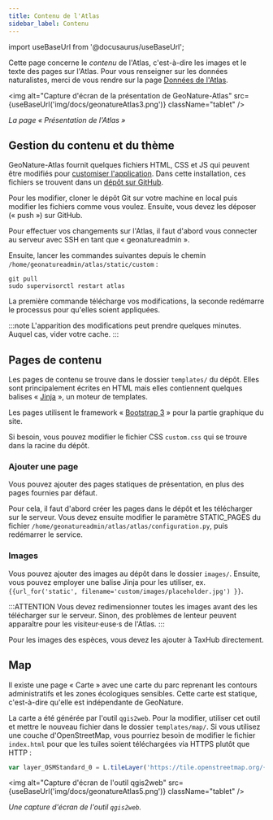 ```yaml
---
title: Contenu de l'Atlas
sidebar_label: Contenu
---
```

import useBaseUrl from '@docusaurus/useBaseUrl';

Cette page concerne le *contenu* de l'Atlas, c'est-à-dire les images et le texte des pages sur l'Atlas. Pour vous renseigner sur les données naturalistes, merci de vous rendre sur la page [Données de l'Atlas](atlasDonnees.md).

<img alt="Capture d'écran de la présentation de GeoNature-Atlas" src={useBaseUrl('img/docs/geonatureAtlas3.png')} className="tablet" />

*La page « Présentation de l'Atlas »*

## Gestion du contenu et du thème

GeoNature-Atlas fournit quelques fichiers HTML, CSS et JS qui peuvent être modifiés pour [customiser l'application](https://github.com/PnX-SI/GeoNature-atlas/blob/master/docs/installation.rst#configuration-de-lapplication). Dans cette installation, ces fichiers se trouvent dans un [dépôt sur GitHub](https://github.com/PNR-Foret-Orient/documentation).

Pour les modifier, cloner le dépôt Git sur votre machine en local puis modifier les fichiers comme vous voulez. Ensuite, vous devez les déposer (« push ») sur GitHub.

Pour effectuer vos changements sur l'Atlas, il faut d'abord vous connecter au serveur avec SSH en tant que « geonatureadmin ».

Ensuite, lancer les commandes suivantes depuis le chemin `/home/geonatureadmin/atlas/static/custom` :
```
git pull
sudo supervisorctl restart atlas
```

La première commande télécharge vos modifications, la seconde redémarre le processus pour qu'elles soient appliquées.

:::note
L'apparition des modifications peut prendre quelques minutes. Auquel cas, vider votre cache.
:::

## Pages de contenu

Les pages de contenu se trouve dans le dossier `templates/` du dépôt. Elles sont principalement écrites en HTML mais elles contiennent quelques balises « [Jinja](https://jinja.palletsprojects.com/en/2.11.x/) », un moteur de templates.

Les pages utilisent le framework « [Bootstrap 3](https://getbootstrap.com/docs/3.3/) » pour la partie graphique du site.

Si besoin, vous pouvez modifier le fichier CSS `custom.css` qui se trouve dans la racine du dépôt.

### Ajouter une page

Vous pouvez ajouter des pages statiques de présentation, en plus des pages fournies par défaut.

Pour cela, il faut d'abord créer les pages dans le dépôt et les télécharger sur le serveur. Vous devez ensuite modifier le paramètre STATIC_PAGES du fichier `/home/geonatureadmin/atlas/atlas/configuration.py`, puis redémarrer le service.

### Images

Vous pouvez ajouter des images au dépôt dans le dossier `images/`. Ensuite, vous pouvez employer une balise Jinja pour les utiliser, ex. `{{url_for('static', filename='custom/images/placeholder.jpg') }}`.

:::ATTENTION
Vous devez redimensionner toutes les images avant des les télécharger sur le serveur. Sinon, des problèmes de lenteur peuvent apparaître pour les visiteur·euse·s de l'Atlas.
:::

Pour les images des espèces, vous devez les ajouter à TaxHub directement.

## Map

Il existe une page « Carte » avec une carte du parc reprenant les contours administratifs et les zones écologiques sensibles. Cette carte est statique, c'est-à-dire qu'elle est indépendante de GeoNature.

La carte a été générée par l'outil `qgis2web`. Pour la modifier, utiliser cet outil et mettre le nouveau fichier dans le dossier `templates/map/`. Si vous utilisez une couche d'OpenStreetMap, vous pourriez besoin de modifier le fichier `index.html` pour que les tuiles soient téléchargées via HTTPS plutôt que HTTP :

```javascript title="templates/map/index.html"
var layer_OSMStandard_0 = L.tileLayer('https://tile.openstreetmap.org/{z}/{x}/{y}.png'…
```

<img alt="Capture d'écran de l'outil qgis2web" src={useBaseUrl('img/docs/geonatureAtlas5.png')} className="tablet" />

*Une capture d'écran de l'outil `qgis2web`.*
